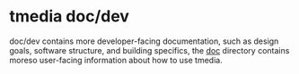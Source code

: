 # tmedia doc/dev

doc/dev contains more developer-facing documentation, such as design goals,
software structure, and building specifics, the [doc](../README.md) directory
contains moreso user-facing information about how to use tmedia.
